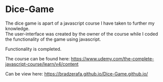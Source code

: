 # Dice-Game
The dice game is apart of a javascript course I have taken to further my knowledge.  <br>
The user-interface was created by the owner of the course while I coded the functionality of the game using javascript.

Functionality is completed.

The course can be found here: https://www.udemy.com/the-complete-javascript-course/learn/v4/content


Can be view here: https://bradzerafa.github.io/Dice-Game.github.io/
